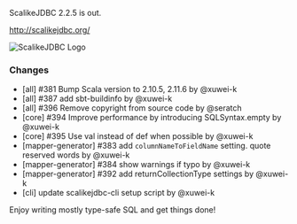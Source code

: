 ScalikeJDBC 2.2.5 is out. 

http://scalikejdbc.org/

![ScalikeJDBC Logo](http://scalikejdbc.org/images/logo.png)

### Changes

- [all] #381 Bump Scala version to 2.10.5, 2.11.6 by @xuwei-k
- [all] #387 add sbt-buildinfo by @xuwei-k
- [all] #396 Remove copyright from source code by @seratch
- [core] #394 Improve performance by introducing SQLSyntax.empty by @xuwei-k
- [core] #395 Use val instead of def when possible by @xuwei-k
- [mapper-generator] #383 add `columnNameToFieldName` setting. quote reserved words by @xuwei-k
- [mapper-generator] #384 show warnings if typo by @xuwei-k
- [mapper-generator] #392 add returnCollectionType settings by @xuwei-k
- [cli] update scalikejdbc-cli setup script by @xuwei-k

Enjoy writing mostly type-safe SQL and get things done!

